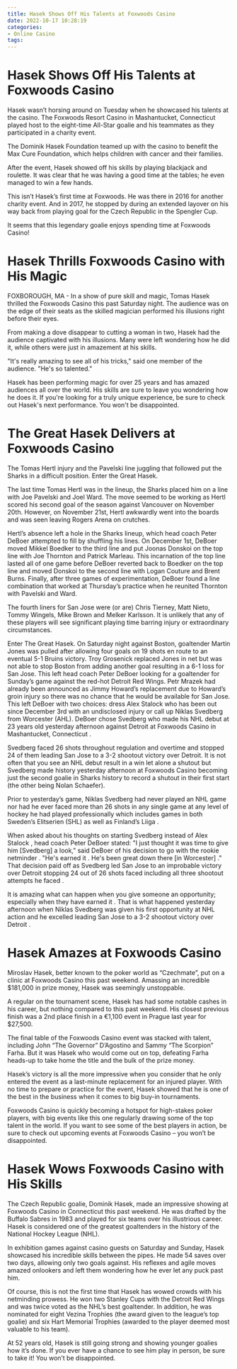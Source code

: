 ```yaml
---
title: Hasek Shows Off His Talents at Foxwoods Casino 
date: 2022-10-17 10:28:19
categories:
- Online Casino
tags:
---
```



# Hasek Shows Off His Talents at Foxwoods Casino 

Hasek wasn’t horsing around on Tuesday when he showcased his talents at the casino. The Foxwoods Resort Casino in Mashantucket, Connecticut played host to the eight-time All-Star goalie and his teammates as they participated in a charity event.

The Dominik Hasek Foundation teamed up with the casino to benefit the Max Cure Foundation, which helps children with cancer and their families. 

After the event, Hasek showed off his skills by playing blackjack and roulette. It was clear that he was having a good time at the tables; he even managed to win a few hands. 

This isn’t Hasek’s first time at Foxwoods. He was there in 2016 for another charity event. And in 2017, he stopped by during an extended layover on his way back from playing goal for the Czech Republic in the Spengler Cup. 

It seems that this legendary goalie enjoys spending time at Foxwoods Casino!

# Hasek Thrills Foxwoods Casino with His Magic 

FOXBOROUGH, MA - In a show of pure skill and magic, Tomas Hasek thrilled the Foxwoods Casino this past Saturday night. The audience was on the edge of their seats as the skilled magician performed his illusions right before their eyes.

From making a dove disappear to cutting a woman in two, Hasek had the audience captivated with his illusions. Many were left wondering how he did it, while others were just in amazement at his skills.

"It's really amazing to see all of his tricks," said one member of the audience. "He's so talented."

Hasek has been performing magic for over 25 years and has amazed audiences all over the world. His skills are sure to leave you wondering how he does it. If you're looking for a truly unique experience, be sure to check out Hasek's next performance. You won't be disappointed.

# The Great Hasek Delivers at Foxwoods Casino 

The Tomas Hertl injury and the Pavelski line juggling that followed put the Sharks in a difficult position. Enter the Great Hasek.

The last time Tomas Hertl was in the lineup, the Sharks placed him on a line with Joe Pavelski and Joel Ward. The move seemed to be working as Hertl scored his second goal of the season against Vancouver on November 20th. However, on November 21st, Hertl awkwardly went into the boards and was seen leaving Rogers Arena on crutches. 

Hertl’s absence left a hole in the Sharks lineup, which head coach Peter DeBoer attempted to fill by shuffling his lines. On December 1st, DeBoer moved Mikkel Boedker to the third line and put Joonas Donskoi on the top line with Joe Thornton and Patrick Marleau. This incarnation of the top line lasted all of one game before DeBoer reverted back to Boedker on the top line and moved Donskoi to the second line with Logan Couture and Brent Burns. Finally, after three games of experimentation, DeBoer found a line combination that worked at Thursday’s practice when he reunited Thornton with Pavelski and Ward.

The fourth liners for San Jose were (or are) Chris Tierney, Matt Nieto, Tommy Wingels, Mike Brown and Melker Karlsson. It is unlikely that any of these players will see significant playing time barring injury or extraordinary circumstances.

Enter The Great Hasek. On Saturday night against Boston, goaltender Martin Jones was pulled after allowing four goals on 19 shots en route to an eventual 5-1 Bruins victory. Troy Grosenick replaced Jones in net but was not able to stop Boston from adding another goal resulting in a 6-1 loss for San Jose. This left head coach Peter DeBoer looking for a goaltender for Sunday’s game against the red-hot Detroit Red Wings. Petr Mrazek had already been announced as Jimmy Howard’s replacement due to Howard’s groin injury so there was no chance that he would be available for San Jose. This left DeBoer with two choices: dress Alex Stalock who has been out since December 3rd with an undisclosed injury or call up Niklas Svedberg from Worcester (AHL). DeBoer chose Svedberg who made his NHL debut at 23 years old yesterday afternoon against Detroit at Foxwoods Casino in Mashantucket, Connecticut . 

Svedberg faced 26 shots throughout regulation and overtime and stopped 24 of them leading San Jose to a 3-2 shootout victory over Detroit. It is not often that you see an NHL debut result in a win let alone a shutout but Svedberg made history yesterday afternoon at Foxwoods Casino becoming just the second goalie in Sharks history to record a shutout in their first start (the other being Nolan Schaefer). 

Prior to yesterday’s game, Niklas Svedberg had never played an NHL game nor had he ever faced more than 26 shots in any single game at any level of hockey he had played professionally which includes games in both Sweden’s Elitserien (SHL) as well as Finland’s Liiga . 

When asked about his thoughts on starting Svedberg instead of Alex Stalock , head coach Peter DeBoer stated: 
"I just thought it was time to give him [Svedberg] a look," said DeBoer of his decision to go with the rookie netminder . "He's earned it . He's been great down there [in Worcester] ." 
That decision paid off as Svedberg led San Jose to an improbable victory over Detroit stopping 24 out of 26 shots faced including all three shootout attempts he faced . 

It is amazing what can happen when you give someone an opportunity; especially when they have earned it . That is what happened yesterday afternoon when Niklas Svedberg was given his first opportunity at NHL action and he excelled leading San Jose to a 3-2 shootout victory over Detroit .

# Hasek Amazes at Foxwoods Casino 

Miroslav Hasek, better known to the poker world as “Czechmate”, put on a clinic at Foxwoods Casino this past weekend. Amassing an incredible $181,000 in prize money, Hasek was seemingly unstoppable. 

A regular on the tournament scene, Hasek has had some notable cashes in his career, but nothing compared to this past weekend. His closest previous finish was a 2nd place finish in a €1,100 event in Prague last year for $27,500. 

The final table of the Foxwoods Casino event was stacked with talent, including John “The Governor” D’Agostino and Sammy “The Scorpion” Farha. But it was Hasek who would come out on top, defeating Farha heads-up to take home the title and the bulk of the prize money. 

Hasek’s victory is all the more impressive when you consider that he only entered the event as a last-minute replacement for an injured player. With no time to prepare or practice for the event, Hasek showed that he is one of the best in the business when it comes to big buy-in tournaments. 

Foxwoods Casino is quickly becoming a hotspot for high-stakes poker players, with big events like this one regularly drawing some of the top talent in the world. If you want to see some of the best players in action, be sure to check out upcoming events at Foxwoods Casino – you won’t be disappointed.

# Hasek Wows Foxwoods Casino with His Skills

The Czech Republic goalie, Dominik Hasek, made an impressive showing at Foxwoods Casino in Connecticut this past weekend. He was drafted by the Buffalo Sabres in 1983 and played for six teams over his illustrious career. Hasek is considered one of the greatest goaltenders in the history of the National Hockey League (NHL).

In exhibition games against casino guests on Saturday and Sunday, Hasek showcased his incredible skills between the pipes. He made 54 saves over two days, allowing only two goals against. His reflexes and agile moves amazed onlookers and left them wondering how he ever let any puck past him.

Of course, this is not the first time that Hasek has wowed crowds with his netminding prowess. He won two Stanley Cups with the Detroit Red Wings and was twice voted as the NHL’s best goaltender. In addition, he was nominated for eight Vezina Trophies (the award given to the league’s top goalie) and six Hart Memorial Trophies (awarded to the player deemed most valuable to his team).

At 52 years old, Hasek is still going strong and showing younger goalies how it’s done. If you ever have a chance to see him play in person, be sure to take it! You won’t be disappointed.